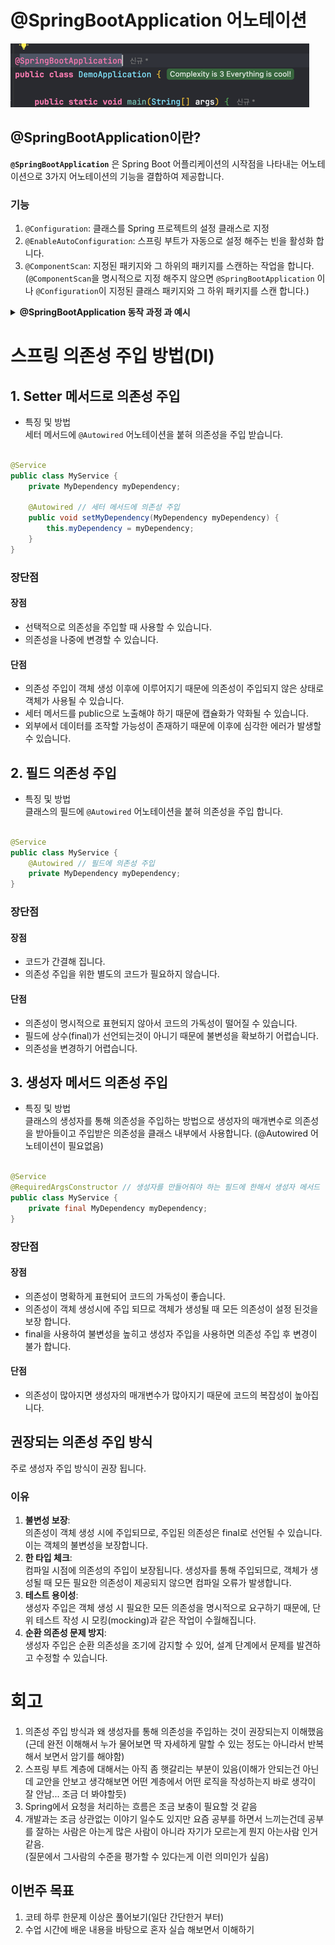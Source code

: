 
# @SpringBootApplication 어노테이션

<img src="blog/TIL/7:08/SpringBootApplication.png" alt="#">

## @SpringBootApplication이란?

**`@SpringBootApplication`** 은 Spring Boot 어플리케이션의 시작점을 나타내는 어노테이션으로 3가지 어노테이션의 기능을 결합하여 제공합니다.

### 기능

1. `@Configuration`: 클래스를 Spring 프로젝트의 설정 클래스로 지정
2. `@EnableAutoConfiguration`: 스프링 부트가 자동으로 설정 해주는 빈을 활성화 합니다.
3. `@ComponentScan`: 지정된 패키지와 그 하위의 패키지를 스캔하는 작업을 합니다. <br> (`@ComponentScan`을 명시적으로 지정 해주지 않으면 `@SpringBootApplication`
   이나 `@Configuration`이 지정된 클래스 패키지와 그 하위 패키지를 스캔 합니다.)

<details>
   <summary><B>@SpringBootApplication 동작 과정 과 예시</B></summary>
<li>
   동작과정
</li>

``` text
+--------------------------+
|  @SpringBootApplication  | 여기서 어플리케이션 시작
+--------------------------+
             |
             |
             V
+--------------------------+
|      @Configuration      | @SpringBootApplication이 있는 클래스를 설정 클래스로 지정
+--------------------------+
             |
             |
             V
+--------------------------+
| @EnableAutoConfiguration | 스프링 부트가 자동으로 설정 해주는 빈을 활성화
+--------------------------+
             |
             |
             V
+--------------------------+
|      @ComponentScan      | 지정된 패키지와 그 하위 패키지에서 스캔
+--------------------------+
             |
             |
             V
+--------------------------+
|     Spring Container     |
+--------------------------+

```

<li>
예시
</li>

```java

package com.example;

import org.springframework.boot.SpringApplication;
import org.springframework.boot.autoconfigure.SpringBootApplication;
import org.springframework.web.bind.annotation.GetMapping;
import org.springframework.web.bind.annotation.RestController;
import org.springframework.stereotype.Service;
import org.springframework.stereotype.Repository;

@SpringBootApplication(scanBasePackages = "com.example") // 해당 패키지를 포함한 하위 패키지를 모두 스캔
public class MyApp {
    public static void main(String[] args) {
        SpringApplication.run(MyApp.class, args);
    }
}

// 컨트롤러 패키지 (MVC 패턴에서 Controller에 해당)
@RestController
public class MyController {
    @GetMapping("/hello") // API 앤드포인트
    public String hello() {
        return "하이"; // Spring Boot를 실행하고 localhost:8080/hello 로 접속하면 "하이"를 반환
    }
}

// 서비스 패키지 (MVC 패턴에서 Service에 해당)
@Service
public class MyService {
    // 서비스 로직 (비즈니스 로직)
}

// 레포지토리 패키지 (MVC 패턴에서 Repository에 해당)
@Repository
public interface MyRepository {
    // 레포지토리 로직
}
```

<li>
<b>@ComponentScab 어노테이션 주의 사항</b>: <code>@SpringBootApplication</code> 어노테이션에 붙어있는 클래스의 위치를 기준으로 해당 패키지와 그
하위 패키지에서 어노테이션이 붙은 클래스를 탐색하여 빈을 탐색하기 때문에 다른 패키지를 스캔하기 위해서는 별도의 설정이 필요합니다.
</li><br>

<li>예시</li>

```text
com.example
├── main 
│   └── Application.java ◄─── @SpringBootApplication
├── service
│   └── UserService.java
└── util
    └── Helper.java
위 구조로 프로젝트를 실행 시키면 main 패키지의 Application.java 만 스캔하고 service 패키지와 utill 패키지는 스캔하지 않습니다.
```

```text
com.example
├── main 
│   └── Application.java ◄─── @SpringBootApplication(scanBasePackages = "com.example.main")
├── service
│   └── UserService.java
└── util
    └── Helper.java
이런 식으로 Application.java 클래스의 어노테이션에서 스캔의 범위를 조정하면 service, util 패키지를 스캔할 수 있습니다.
```

</details>

# 스프링 의존성 주입 방법(DI)

## 1. Setter 메서드로 의존성 주입

- 특징 및 방법<br>
  세터 메서드에 `@Autowired` 어노테이션을 붙혀 의존성을 주입 받습니다.

```java

@Service
public class MyService {
    private MyDependency myDependency;

    @Autowired // 세터 메서드에 의존성 주입
    public void setMyDependency(MyDependency myDependency) {
        this.myDependency = myDependency;
    }
}
```

### 장단점

#### 장점

- 선택적으로 의존성을 주입할 때 사용할 수 있습니다.
- 의존성을 나중에 변경할 수 있습니다.

#### 단점

- 의존성 주입이 객체 생성 이후에 이루어지기 때문에 의존성이 주입되지 않은 상태로 객체가 사용될 수 있습니다.
- 세터 메서드를 public으로 노출해야 하기 때문에 캡슐화가 약화될 수 있습니다.
- 외부에서 데이터를 조작할 가능성이 존재하기 때문에 이후에 심각한 에러가 발생할 수 있습니다.

## 2. 필드 의존성 주입

- 특징 및 방법<br>
  클래스의 필드에 `@Autowired` 어노테이션을 붙혀 의존성을 주입 합니다.

```java

@Service
public class MyService {
    @Autowired // 필드에 의존성 주입
    private MyDependency myDependency;
}
```

### 장단점

#### 장점

- 코드가 간결해 집니다.
- 의존성 주입을 위한 별도의 코드가 필요하지 않습니다.

#### 단점

- 의존성이 명시적으로 표현되지 않아서 코드의 가독성이 떨어질 수 있습니다.
- 필드에 상수(final)가 선언되는것이 아니기 때문에 불변성을 확보하기 어렵습니다.
- 의존성을 변경하기 어렵습니다.

## 3. 생성자 메서드 의존성 주입

- 특징 및 방법<br>
  클래스의 생성자를 통해 의존성을 주입하는 방법으로 생성자의 매개변수로 의존성을 받아들이고 주입받은 의존성을 클래스 내부에서 사용합니다.
  (@Autowired 어노테이션이 필요없음)

```java

@Service
@RequiredArgsConstructor // 생성자를 만들어줘야 하는 필드에 한해서 생성자 메서드 생성
public class MyService {
    private final MyDependency myDependency;
}
```

### 장단점

#### 장점
- 의존성이 명확하게 표현되어 코드의 가독성이 좋습니다.
- 의존성이 객체 생성시에 주입 되므로 객체가 생성될 때 모든 의존성이 설정 된것을 보장 합니다.
- final을 사용하여 불변성을 높히고 생성자 주입을 사용하면 의존성 주입 후 변경이 불가 합니다.

#### 단점
- 의존성이 많아지면 생성자의 매개변수가 많아지기 때문에 코드의 복잡성이 높아집니다.

## 권장되는 의존성 주입 방식

주로 생성자 주입 방식이 권장 됩니다.

### 이유
1. **불변성 보장**:<br>
   의존성이 객체 생성 시에 주입되므로, 주입된 의존성은 final로 선언될 수 있습니다. 이는 객체의 불변성을 보장합니다.
2. **한 타입 체크**:<br>
컴파일 시점에 의존성의 주입이 보장됩니다. 생성자를 통해 주입되므로, 객체가 생성될 때 모든 필요한 의존성이 제공되지 않으면 컴파일 오류가 발생합니다.
3. **테스트 용이성**:<br>
   생성자 주입은 객체 생성 시 필요한 모든 의존성을 명시적으로 요구하기 때문에, 단위 테스트 작성 시 모킹(mocking)과 같은 작업이 수월해집니다.
4. **순환 의존성 문제 방지**:<br>
   생성자 주입은 순환 의존성을 조기에 감지할 수 있어, 설계 단계에서 문제를 발견하고 수정할 수 있습니다.

# 회고
1. 의존성 주입 방식과 왜 생성자를 통해 의존성을 주입하는 것이 권장되는지 이해했음(근데 완전 이해해서 누가 물어보면 딱 자세하게 말할 수 있는 정도는 아니라서 반복해서 보면서 암기를 해야함)
2. 스프링 부트 계층에 대해서는 아직 좀 햇갈리는 부분이 있음(이해가 안되는건 아닌데 교안을 안보고 생각해보면 어떤 계층에서 어떤 로직을 작성하는지 바로 생각이 잘 안남... 조금 더 봐야할듯)
3. Spring에서 요청을 처리하는 흐름은 조금 보충이 필요할 것 같음 
4. 개발과는 조금 상관없는 이야기 일수도 있지만 요즘 공부를 하면서 느끼는건데 공부를 잘하는 사람은 아는게 많은 사람이 아니라 자기가 모르는게 뭔지 아는사람 인거같음.<br>
   (질문에서 그사람의 수준을 평가할 수 있다는게 이런 의미인가 싶음)

## 이번주 목표
1. 코테 하루 한문제 이상은 풀어보기(일단 간단한거 부터)
2. 수업 시간에 배운 내용을 바탕으로 혼자 실습 해보면서 이해하기
